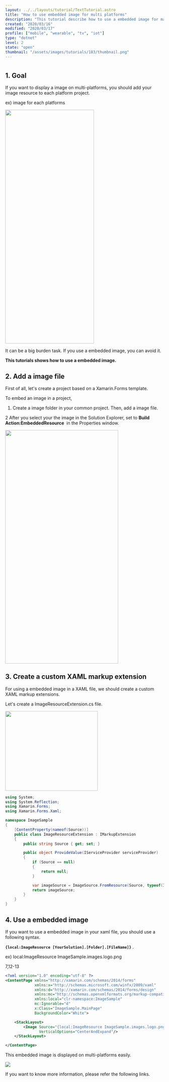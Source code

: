 ```yaml
---
layout: ../../layouts/tutorial/TextTutorial.astro
title: "How to use embedded image for multi platforms"
description: "This tutorial describe how to use a embedded image for managing image resources easily.  - Written by Seoghyun Kang(Shawn)"
created: "2020/03/16"
modified: "2020/03/17"
profile: ["mobile", "wearable", "tv", "iot"]
type: "dotnet"
level: 2
state: "open"
thumbnail: "/assets/images/tutorials/183/thumbnail.png"
---
```


#

## 1. Goal



If you want to display a image on multi-platforms, you should add your image resource to each platform project.

ex) image for each platforms

<img src="/assets/images/tutorials/183/each.png" style="height:743px; width:282px"/>



It can be a big burden task. If you use a embedded image, you can avoid it.



**This tutorials shows how to use a embedded image.**



## 2. Add a image file



First of all, let's create a project based on a Xamarin.Forms template.



To embed an image in a project,

1. Create a image folder in your common project. Then, add a image file.

2 After you select your the image in the Solution Explorer, set to **Build Action:EmbeddedResource**  in the Properties window.



<img src="/assets/images/tutorials/183/buildaction.png" style="height:742px; width:359px"/>

## 3. Create a custom XAML markup extension



For using a embedded image in a XAML file, we should create a custom XAML markup extensions.



Let's create a ImageResourceExtension.cs file.

<img src="/assets/images/tutorials/183/imageresource.png" style="height:253px; width:294px"/>



```csharp
using System;
using System.Reflection;
using Xamarin.Forms;
using Xamarin.Forms.Xaml;

namespace ImageSample
{
    [ContentProperty(nameof(Source))]
    public class ImageResourceExtension : IMarkupExtension
    {
        public string Source { get; set; }

        public object ProvideValue(IServiceProvider serviceProvider)
        {
            if (Source == null)
            {
                return null;
            }

            var imageSource = ImageSource.FromResource(Source, typeof(ImageResourceExtension).GetTypeInfo().Assembly);
            return imageSource;
        }
    }
}

```



## 4. Use a embedded image



If you want to use a embedded image in your xaml file, you should use a following syntax.

**`{local:ImageResource [YourSolution].[Folder].[FileName]}`** .

ex) local:ImageResource ImageSample.images.logo.png



<highlight>7,12-13</highlight>

```xml
<?xml version="1.0" encoding="utf-8" ?>
<ContentPage xmlns="http://xamarin.com/schemas/2014/forms"
             xmlns:x="http://schemas.microsoft.com/winfx/2009/xaml"
             xmlns:d="http://xamarin.com/schemas/2014/forms/design"
             xmlns:mc="http://schemas.openxmlformats.org/markup-compatibility/2006"
             xmlns:local="clr-namespace:ImageSample"
             mc:Ignorable="d"
             x:Class="ImageSample.MainPage"
             BackgroundColor="White">

    <StackLayout>
        <Image Source="{local:ImageResource ImageSample.images.logo.png}"
               VerticalOptions="CenterAndExpand"/>
    </StackLayout>

</ContentPage>


```





This embedded image is displayed on multi-platforms easily.

<img src="/assets/images/tutorials/183/result.png" style="undefined"/>



If you want to know more information, please refer the following links.
